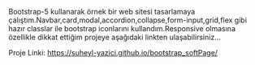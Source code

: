 Bootstrap-5 kullanarak örnek bir web sitesi tasarlamaya çalıştım.Navbar,card,modal,accordion,collapse,form-input,grid,flex gibi hazır classlar ile bootstrap iconlarını kullandım.Responsive olmasına özellikle dikkat ettiğim projeye aşağıdaki linkten ulaşabilirsiniz...

Proje Linki:  https://suheyl-yazici.github.io/bootstrap_softPage/
